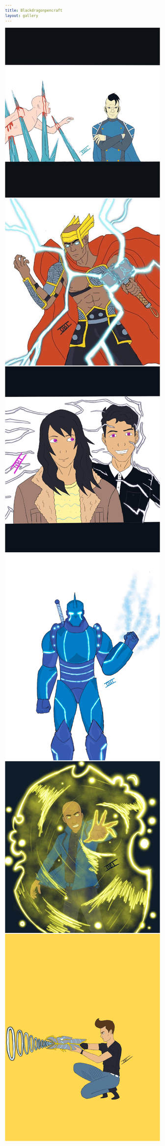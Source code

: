```yaml
---
title: Blackdragonpencraft
layout: gallery
---
```


![](https://github.com/Maburke/Blackdragonpencraft/blob/master/Bdpc_images/img1.jpg)
![](https://github.com/Maburke/Blackdragonpencraft/blob/master/Bdpc_images/img2.jpg)
![](https://github.com/Maburke/Blackdragonpencraft/blob/master/Bdpc_images/img3.jpg)
![](https://github.com/Maburke/Blackdragonpencraft/blob/master/Bdpc_images/img4.jpg)
![](https://github.com/Maburke/Blackdragonpencraft/blob/master/Bdpc_images/img5.jpg)
![](https://github.com/Maburke/Blackdragonpencraft/blob/master/Bdpc_images/img6.jpg)
